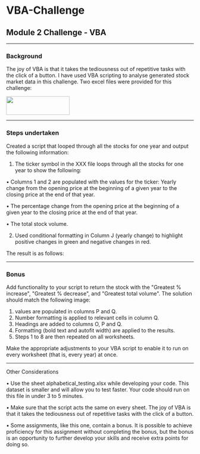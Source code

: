 # VBA-Challenge
## Module 2 Challenge - VBA

________________________________________

### Background

The joy of VBA is that it takes the tediousness out of repetitive tasks with the click of a button.  I have used VBA scripting to analyse generated stock market data in this challenge.
Two excel files were provided for this challenge:

<img src = 'https://github.com/Mago281/VBA-Challenge/assets/131424690/e4c520ca-6b5f-4cce-8fed-9f9b2218328a' width = '170' height = '50'>

________________________________________
### Steps undertaken


Created a script that looped through all the stocks for one year and output the following information:

1.	The ticker symbol in the XXX file loops through all the stocks for one year to show the following:

•	Columns 1 and 2 are populated with the values for the ticker: Yearly change from the opening price at the beginning of a given year to the closing price at the end of that year.

•	The percentage change from the opening price at the beginning of a given year to the closing price at the end of that year.

•	The total stock volume.


2.	Used conditional formatting in Column J (yearly change) to highlight positive changes in green and negative changes in red.


The result is as follows:
 

________________________________________

### Bonus

Add functionality to your script to return the stock with the "Greatest % increase", "Greatest % decrease", and "Greatest total volume". The solution should match the following image:
1.	values are populated in columns P and Q.
2.	Number formatting is applied to relevant cells in column Q.
3.	Headings are added to columns O, P and Q.
4.	Formatting (bold text and autofit width) are applied to the results.
5.	Steps 1 to 8 are then repeated on all worksheets.

 

Make the appropriate adjustments to your VBA script to enable it to run on every worksheet (that is, every year) at once.

________________________________________

Other Considerations

•	Use the sheet alphabetical_testing.xlsx while developing your code. This dataset is smaller and will allow you to test faster. Your code should run on this file in under 3 to 5 minutes.

•	Make sure that the script acts the same on every sheet. The joy of VBA is that it takes the tediousness out of repetitive tasks with the click of a button.

•	Some assignments, like this one, contain a bonus. It is possible to achieve proficiency for this assignment without completing the bonus, but the bonus is an opportunity to further develop your skills and receive extra points for doing so.


